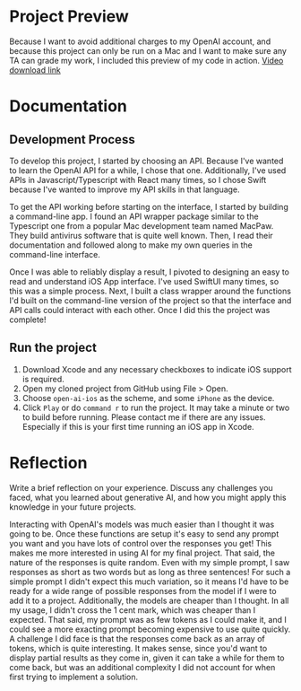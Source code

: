# Project Preview
Because I want to avoid additional charges to my OpenAI account, and because this project can only be run on a Mac and I want to make sure any TA can grade my work, I included this preview of my code in action.
[Video download link](https://github.com/fraander/open-ai-hci/assets/57777918/9e378ebe-74e4-47ff-b8ae-db35c8a69fbe
)


# Documentation
## Development Process
To develop this project, I started by choosing an API. Because I've wanted to learn the OpenAI API for a while, I chose that one. Additionally, I've used APIs in Javascript/Typescript with React many times, so I chose Swift because I've wanted to improve my API skills in that language.

To get the API working before starting on the interface, I started by building a command-line app. I found an API wrapper package similar to the Typescript one from a popular Mac development team named MacPaw. They build antivirus software that is quite well known. Then, I read their documentation and followed along to make my own queries in the command-line interface.

Once I was able to reliably display a result, I pivoted to designing an easy to read and understand iOS App interface. I've used SwiftUI many times, so this was a simple process. Next, I built a class wrapper around the functions I'd built on the command-line version of the project so that the interface and API calls could interact with each other. Once I did this the project was complete!

## Run the project
1. Download Xcode and any necessary checkboxes to indicate iOS support is required.
2. Open my cloned project from GitHub using File > Open.
3. Choose `open-ai-ios` as the scheme, and some `iPhone` as the device.
4. Click `Play` or do `command r` to run the project. It may take a minute or two to build before running.
Please contact me if there are any issues. Especially if this is your first time running an iOS app in Xcode.

# Reflection
Write a brief reflection on your experience. Discuss any challenges you faced, what you learned about generative AI, and how you might apply this knowledge in your future projects.

Interacting with OpenAI's models was much easier than I thought it was going to be. Once these functions are setup it's easy to send any prompt you want and you have lots of control over the responses you get! This makes me more interested in using AI for my final project. That said, the nature of the responses is quite random. Even with my simple prompt, I saw responses as short as two words but as long as three sentences! For such a simple prompt I didn't expect this much variation, so it means I'd have to be ready for a wide range of possible responses from the model if I were to add it to a project. Additionally, the models are cheaper than I thought. In all my usage, I didn't cross the 1 cent mark, which was cheaper than I expected. That said, my prompt was as few tokens as I could make it, and I could see a more exacting prompt becoming expensive to use quite quickly. A challenge I did face is that the responses come back as an array of tokens, which is quite interesting. It makes sense, since you'd want to display partial results as they come in, given it can take a while for them to come back, but was an additional complexity I did not account for when first trying to implement a solution.
